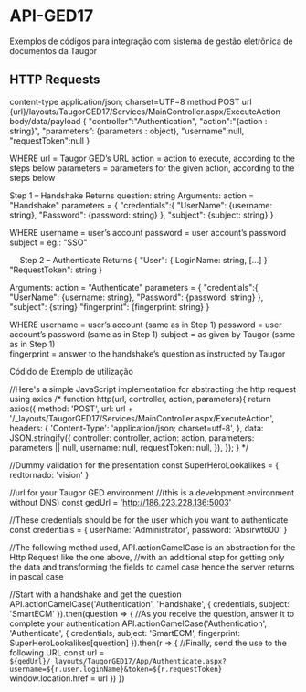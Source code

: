 # API-GED17
Exemplos de códigos para integração com sistema de gestão eletrônica de documentos da Taugor

<h2>HTTP Requests</h2>

content-type	application/json; charset=UTF=8
method	POST
url	{url}/layouts/TaugorGED17/Services/MainController.aspx/ExecuteAction
body/data/payload	{
"controller":"Authentication",
"action":"{action : string}",
"parameters”: {parameters : object},
"username":null,
"requestToken":null
}

WHERE
url = Taugor GED’s URL
action = action to execute, according to the steps below
parameters = parameters for the given action, according to the steps below


Step 1 – Handshake
Returns
question: string
Arguments:
action = "Handshake"
parameters =  {
"credentials":{
"UserName": {username: string},
"Password": {password: string}
},
"subject": {subject: string}
}

WHERE
username = user’s account
password = user account’s password
subject = eg.: "SSO"

 
Step 2 – Authenticate
Returns
{
"User": { 
LoginName: string,
[…]
}
"RequestToken": string
}

Arguments:
action = "Authenticate"
parameters =  {
"credentials":{
"UserName": {username: string},
"Password": {password: string}
},
"subject": {string}
"fingerprint": {fingerprint: string}
}

WHERE
username = user’s account (same as in Step 1)
password = user account’s password (same as in Step 1)
subject = as given by Taugor (same as in Step 1)	
fingerprint = answer to the handshake’s question as instructed by Taugor


Códido de Exemplo de utilização 
 

//Here's a simple JavaScript implementation for abstracting the http request using axios
/*
 function http(url, controller, action, parameters){
     return axios({
        method: 'POST',
        url: url + '/_layouts/TaugorGED17/Services/MainController.aspx/ExecuteAction',
        headers: {
            'Content-Type': 'application/json; charset=utf-8',
        },
        data: JSON.stringify({
            controller: controller,
            action: action,
            parameters: parameters || null,
            username: null,
            requestToken: null,
        }),
    });
 }
*/

//Dummy validation for the presentation
const SuperHeroLookalikes = { 
    redtornado: 'vision'
} 

//url for your Taugor GED environment
//(this is a development environment without DNS)
const gedUrl = 'http://186.223.228.136:5003'

//These credentials should be for the user which you want to authenticate
const credentials = { userName: 'Administrator', password: 'Absirwt600' }

   
//The following method used, API.actionCamelCase is an abstraction for the Http Request like the one above,
//with an additional step for getting only the data and transforming the fields to camel case hence the server returns in pascal case

//Start with a handshake and get the question
API.actionCamelCase('Authentication', 'Handshake', {
    credentials,
    subject: 'SmartECM'
 }).then(question => {
     //As you receive the question, answer it to complete your authentication
     API.actionCamelCase('Authentication', 'Authenticate', {
	     credentials,
	     subject: 'SmartECM',
	     fingerprint: SuperHeroLookalikes[question]
     }).then(r => {
             //Finally, send the use to the following URL
	     const url = `${gedUrl}/_layouts/TaugorGED17/App/Authenticate.aspx?username=${r.user.loginName}&token=${r.requestToken}`
             window.location.href = url
     })
})
